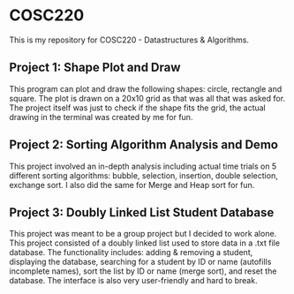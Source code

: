 # COSC220

This is my repository for COSC220 - Datastructures & Algorithms.

## Project 1: Shape Plot and Draw

This program can plot and draw the following shapes: circle, rectangle and square.  The plot is drawn on a 20x10 grid as that was all that was asked for.  The project itself was just to check if the shape fits the grid, the actual drawing in the terminal was created by me for fun.

## Project 2: Sorting Algorithm Analysis and Demo

This project involved an in-depth analysis including actual time trials on 5 different sorting algorithms: bubble, selection, insertion, double selection, exchange sort.  I also did the same for Merge and Heap sort for fun.

## Project 3: Doubly Linked List Student Database

This project was meant to be a group project but I decided to work alone.  This project consisted of a doubly linked list used to store data in a .txt file database.  The functionality includes: adding & removing a student, displaying the database, searching for a student by ID or name (autofills incomplete names), sort the list by ID or name (merge sort), and reset the database.  The interface is also very user-friendly and hard to break.
